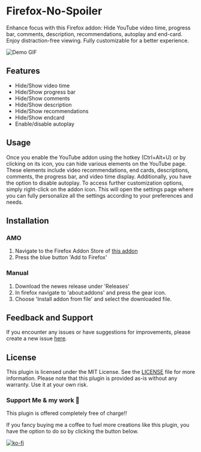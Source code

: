 # Firefox-No-Spoiler

Enhance focus with this Firefox addon: Hide YouTube video time, progress bar, comments, description, recommendations, autoplay and end-card. Enjoy distraction-free viewing. Fully customizable for a better experience.

![Demo GIF](./demogif)

## Features

- Hide/Show video time
- Hide/Show progress bar
- Hide/Show comments
- Hide/Show description
- Hide/Show recommendations
- Hide/Show endcard
- Enable/disable autoplay

## Usage

Once you enable the YouTube addon using the hotkey (Ctrl+Alt+U) or by clicking on its icon, you can hide various elements on the YouTube page. These elements include video recommendations, end cards, descriptions, comments, the progress bar, and video time display. Additionally, you have the option to disable autoplay.
To access further customization options, simply right-click on the addon icon. This will open the settings page where you can fully personalize all the settings according to your preferences and needs.

## Installation

### AMO

1. Navigate to the Firefox Addon Store of <a href="https://addons.mozilla.org/de/firefox/addon/no-spoilers-youtube/" target="_blank">this addon</a>
2. Press the blue button 'Add to Firefox'

### Manual

1. Download the newes release under 'Releases'
2. In firefox navigate to 'about:addons' and press the gear icon.
3. Choose 'Install addon from file' and select the downloaded file.

## Feedback and Support

If you encounter any issues or have suggestions for improvements, please create a new issue <a href="https://github.com/0skater0/Firefox-No-Spoiler/issues" target="_blank">here</a>.

## License

This plugin is licensed under the MIT License. See the [LICENSE](LICENSE) file for more information.
Please note that this plugin is provided as-is without any warranty. Use it at your own risk.

### Support Me & my work 🙏

This plugin is offered completely free of charge‼️

If you fancy buying me a coffee to fuel more creations like this plugin, you have the option to do so by clicking the button below.

[![ko-fi](https://ko-fi.com/img/githubbutton_sm.svg)](https://ko-fi.com/P5P7NLC40)
